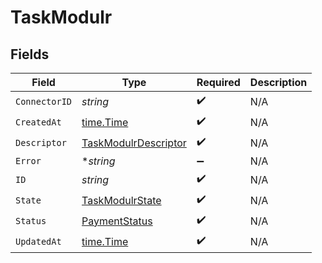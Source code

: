 # TaskModulr


## Fields

| Field                                                               | Type                                                                | Required                                                            | Description                                                         |
| ------------------------------------------------------------------- | ------------------------------------------------------------------- | ------------------------------------------------------------------- | ------------------------------------------------------------------- |
| `ConnectorID`                                                       | *string*                                                            | :heavy_check_mark:                                                  | N/A                                                                 |
| `CreatedAt`                                                         | [time.Time](https://pkg.go.dev/time#Time)                           | :heavy_check_mark:                                                  | N/A                                                                 |
| `Descriptor`                                                        | [TaskModulrDescriptor](../../models/shared/taskmodulrdescriptor.md) | :heavy_check_mark:                                                  | N/A                                                                 |
| `Error`                                                             | **string*                                                           | :heavy_minus_sign:                                                  | N/A                                                                 |
| `ID`                                                                | *string*                                                            | :heavy_check_mark:                                                  | N/A                                                                 |
| `State`                                                             | [TaskModulrState](../../models/shared/taskmodulrstate.md)           | :heavy_check_mark:                                                  | N/A                                                                 |
| `Status`                                                            | [PaymentStatus](../../models/shared/paymentstatus.md)               | :heavy_check_mark:                                                  | N/A                                                                 |
| `UpdatedAt`                                                         | [time.Time](https://pkg.go.dev/time#Time)                           | :heavy_check_mark:                                                  | N/A                                                                 |
